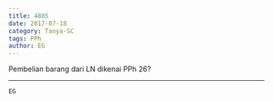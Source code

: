```yaml
---
title: 4885
date: 2017-07-18
category: Tanya-SC
tags: PPh
author: EG
---
```


Pembelian barang dari LN dikenai PPh 26?

---



`EG`
